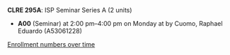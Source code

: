 **CLRE 295A**: ISP Seminar Series A (2 units)

- **A00** (Seminar) at 2:00 pm–4:00 pm on Monday at   by Cuomo, Raphael Eduardo (A53061228)

[Enrollment numbers over time](./CLRE295A.tsv)

